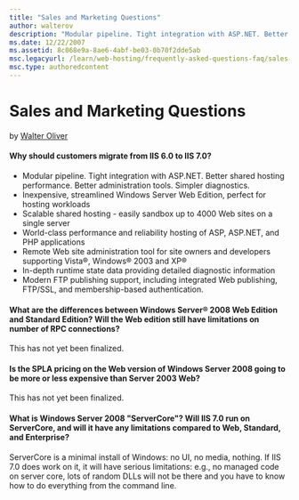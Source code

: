 ```yaml
---
title: "Sales and Marketing Questions"
author: walterov
description: "Modular pipeline. Tight integration with ASP.NET. Better shared hosting performance. Better administration tools. Simpler diagnostics. Inexpensive, streamlin..."
ms.date: 12/22/2007
ms.assetid: 8c068e9a-8ae6-4abf-be03-0b70f2dde5ab
msc.legacyurl: /learn/web-hosting/frequently-asked-questions-faq/sales-and-marketing-questions
msc.type: authoredcontent
---
```

# Sales and Marketing Questions

by [Walter Oliver](https://github.com/walterov)

#### Why should customers migrate from IIS 6.0 to IIS 7.0?

- Modular pipeline. Tight integration with ASP.NET. Better shared hosting performance. Better administration tools. Simpler diagnostics.
- Inexpensive, streamlined Windows Server Web Edition, perfect for hosting workloads
- Scalable shared hosting - easily sandbox up to 4000 Web sites on a single server
- World-class performance and reliability hosting of ASP, ASP.NET, and PHP applications
- Remote Web site administration tool for site owners and developers supporting Vista®, Windows® 2003 and XP®
- In-depth runtime state data providing detailed diagnostic information
- Modern FTP publishing support, including integrated Web publishing, FTP/SSL, and membership-based authentication.

#### What are the differences between Windows Server® 2008 Web Edition and Standard Edition? Will the Web edition still have limitations on number of RPC connections?

This has not yet been finalized.

#### Is the SPLA pricing on the Web version of Windows Server 2008 going to be more or less expensive than Server 2003 Web?

This has not yet been finalized.

#### What is Windows Server 2008 "ServerCore"? Will IIS 7.0 run on ServerCore, and will it have any limitations compared to Web, Standard, and Enterprise?

ServerCore is a minimal install of Windows: no UI, no media, nothing. If IIS 7.0 does work on it, it will have serious limitations: e.g., no managed code on server core, lots of random DLLs will not be there and you have to know how to do everything from the command line.
